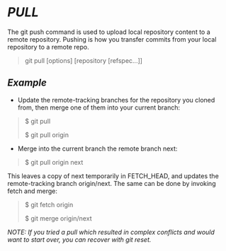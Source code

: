 # *PULL*


The git push command is used to upload local repository content to a remote repository. Pushing is how you transfer commits from your local repository to a remote repo.


> git pull [options] [repository [refspec...]]


## *Example*

- Update the remote-tracking branches for the repository you cloned from, then merge one of them into your current branch:

> $ git pull
>
> $ git pull origin

- Merge into the current branch the remote branch next:

> $ git pull origin next

This leaves a copy of next temporarily in FETCH_HEAD, and updates the remote-tracking branch origin/next. The same can be done by invoking fetch and merge:

> $ git fetch origin
>
> $ git merge origin/next

*NOTE: If you tried a pull which resulted in complex conflicts and would want to start over, you can recover with git reset.*
